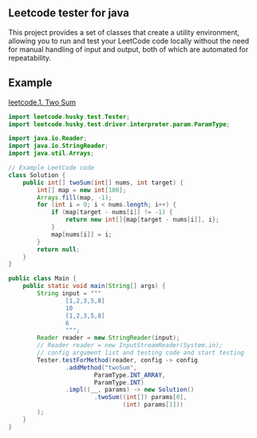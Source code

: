 ## Leetcode tester for java

This project provides a set of classes that create a utility environment,
allowing you to run and test your LeetCode code locally without the need
for manual handling of input and output, both of which are automated for
repeatability.

## Example

[leetcode.1. Two Sum](https://leetcode.cn/problems/two-sum/description/)

```java
import leetcode.husky.test.Tester;
import leetcode.husky.test.driver.interpreter.param.ParamType;

import java.io.Reader;
import java.io.StringReader;
import java.util.Arrays;

// Example LeetCode code
class Solution {
    public int[] twoSum(int[] nums, int target) {
        int[] map = new int[100];
        Arrays.fill(map, -1);
        for (int i = 0; i < nums.length; i++) {
            if (map[target - nums[i]] != -1) {
                return new int[]{map[target - nums[i]], i};
            }
            map[nums[i]] = i;
        }
        return null;
    }
}

public class Main {
    public static void main(String[] args) {
        String input = """
                [1,2,3,5,8]
                10
                [1,2,3,5,8]
                6
                """;
        Reader reader = new StringReader(input);
        // Reader reader = new InputStreamReader(System.in);
        // config argument list and testing code and start testing
        Tester.testForMethod(reader, config -> config
                .addMethod("twoSum",
                        ParamType.INT_ARRAY,
                        ParamType.INT)
                .impl((__, params) -> new Solution()
                        .twoSum((int[]) params[0],
                                (int) params[1]))
        );
    }
}
```


